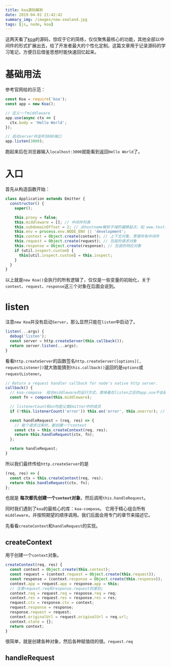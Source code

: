 ```yaml
---
title: koa源码解析
date: 2019-04-01 21:42:42
summary_img: /images/new-zealand.jpg
tags: [js, node, koa]
---
```


这两天看了[koa](https://koajs.com/#)的源码，惊叹于它的简练，仅仅聚焦最核心的功能，其他全部以中间件的形式扩展出去，给了开发者最大的个性化定制。这篇文章用于记录源码的学习笔记，方便日后借鉴思想时能快速回忆起来。

# 基础用法

参考官网给的示范：

```js
const Koa = require('koa');
const app = new Koa();

// 定义一个middleware
app.use(async ctx => {
  ctx.body = 'Hello World';
});

// 启动server并监听3000端口
app.listen(3000);
```

跑起来后在浏览器输入`localhost:3000`就能看到返回`Hello World`了。

# 入口

首先从构造函数开始：

```js
class Application extends Emitter {
  constructor() {
    super();

    this.proxy = false;
    this.middleware = []; // 中间件列表
    this.subdomainOffset = 2; // 从hostname解析子域的偏移起点，如 www.test.t1.t2 在偏移为2时的子域为www.test
    this.env = process.env.NODE_ENV || 'development';
    this.context = Object.create(context); // 上下文对象，贯穿所有中间件
    this.request = Object.create(request); // 包装的请求对象
    this.response = Object.create(response); // 包装的响应对象
    if (util.inspect.custom) {
      this[util.inspect.custom] = this.inspect;
    }
  }
}
```

以上就是`new Koa()`会执行的所有逻辑了，仅仅是一些变量的初始化，关于`context`、`request`、`response`这三个对象在后面会说到。

# listen

注意`new Koa`并没有启动`Server`，那么显然只能在`listen`中启动了。

```js
listen(...args) {
  debug('listen');
  const server = http.createServer(this.callback());
  return server.listen(...args);
}
```

看看`http.createServer`的函数签名`http.createServer([options][, requestListener])`就大致能猜到`this.callback()`返回的是`options`或`requestListener`。

```js
// Return a request handler callback for node's native http server.
callback() {
  // koa-compose  组合middleware的运行方式。意味着在listen之后的app.use不会起作用
  const fn = compose(this.middleware);

  // listenerCount和on均是父类Emitter中的成员
  if (!this.listenerCount('error')) this.on('error', this.onerror); // 监听应用级error

  const handleRequest = (req, res) => {
    // 每个请求过来时，都创建一个context
    const ctx = this.createContext(req, res);
    return this.handleRequest(ctx, fn);
  };

  return handleRequest;
}
```

所以我们最终传给`http.createServer`的是

```js
(req, res) => {
  const ctx = this.createContext(req, res);
  return this.handleRequest(ctx, fn);
};
```

也就是 **每次都先创建一个`context`对象**，然后调用`this.handleRequest`。

同时我们遇到了`koa`的最核心的库：`koa-compose`。 它用于精心组合所有`middleware`，并按照期望的顺序调用。我们后面会用专门的章节来描述它。

先看看`createContext`和`handleRequest`的实现。

## createContext

用于创建一个`context`对象。

```js
createContext(req, res) {
  const context = Object.create(this.context);
  const request = (context.request = Object.create(this.request));
  const response = (context.response = Object.create(this.response));
  context.app = request.app = response.app = this;
  // 注意request.req和response.request的差别;
  context.req = request.req = response.req = req;
  context.res = request.res = response.res = res;
  request.ctx = response.ctx = context;
  request.response = response;
  response.request = request;
  context.originalUrl = request.originalUrl = req.url;
  context.state = {};
  return context;
}
```

很简单，就是创建各种对象，然后各种赋值绕的很。`request.req`

## handleRequest
